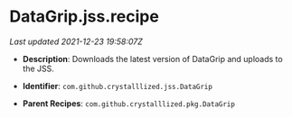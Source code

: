 # DataGrip.jss.recipe

_Last updated 2021-12-23 19:58:07Z_

- **Description**: Downloads the latest version of DataGrip and uploads to the JSS.

- **Identifier**: `com.github.crystalllized.jss.DataGrip`

- **Parent Recipes**: `com.github.crystalllized.pkg.DataGrip`